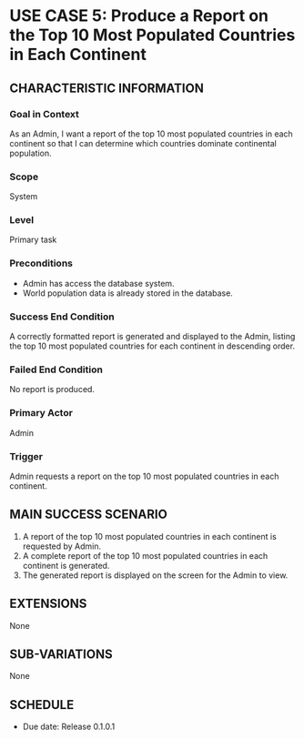 # USE CASE 5: Produce a Report on the Top 10 Most Populated Countries in Each Continent

## CHARACTERISTIC INFORMATION

### Goal in Context
As an Admin, I want a report of the top 10 most populated countries in each continent so that I can determine which countries dominate continental population.

### Scope
System

### Level
Primary task

### Preconditions
* Admin has access the database system.
* World population data is already stored in the database.

### Success End Condition
A correctly formatted report is generated and displayed to the Admin, listing the top 10 most populated countries for each continent in descending order.

### Failed End Condition
No report is produced.

### Primary Actor
Admin

### Trigger
Admin requests a report on the top 10 most populated countries in each continent.

## MAIN SUCCESS SCENARIO
1. A report of the top 10 most populated countries in each continent is requested by Admin.
2. A complete report of the top 10 most populated countries in each continent is generated.
3. The generated report is displayed on the screen for the Admin to view.

## EXTENSIONS
None

## SUB-VARIATIONS
None

## SCHEDULE
* Due date: Release 0.1.0.1
